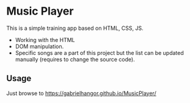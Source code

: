 # Music Player

This is a simple training app based on HTML, CSS, JS.
* Working with the HTML <audio> element, it's attributes and events.
* DOM manipulation.
* Specific songs are a part of this project but the list can be updated manually (requires to change the source code).

## Usage
Just browse to
<https://gabrielhangor.github.io/MusicPlayer/>

